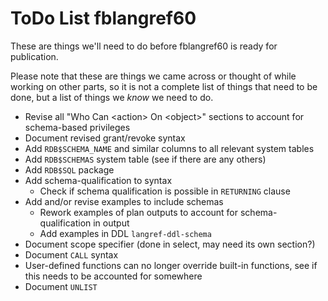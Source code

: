 ToDo List fblangref60
=====================

These are things we'll need to do before fblangref60 is ready for publication.

Please note that these are things we came across or thought of while working on other parts, so it is not a complete list of things that need to be done, but a list of things we _know_ we need to do.

- Revise all "Who Can \<action> On \<object>" sections to account for schema-based privileges
- Document revised grant/revoke syntax
- Add `RDB$SCHEMA_NAME` and similar columns to all relevant system tables
- Add `RDB$SCHEMAS` system table (see if there are any others)
- Add `RDB$SQL` package
- Add schema-qualification to syntax
  - Check if schema qualification is possible in `RETURNING` clause
- Add and/or revise examples to include schemas
  - Rework examples of plan outputs to account for schema-qualification in output
  - Add examples in DDL `langref-ddl-schema`
- Document scope specifier (done in select, may need its own section?)
- Document `CALL` syntax
- User-defined functions can no longer override built-in functions, see if this needs to be accounted for somewhere
- Document `UNLIST`
